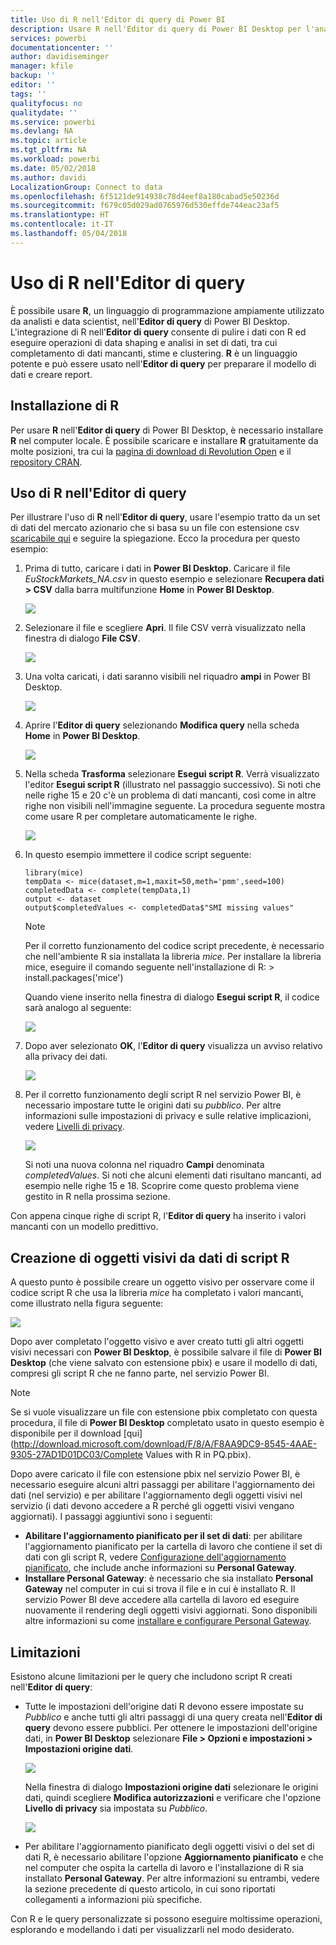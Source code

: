 ```yaml
---
title: Uso di R nell'Editor di query di Power BI
description: Usare R nell'Editor di query di Power BI Desktop per l'analisi avanzata
services: powerbi
documentationcenter: ''
author: davidiseminger
manager: kfile
backup: ''
editor: ''
tags: ''
qualityfocus: no
qualitydate: ''
ms.service: powerbi
ms.devlang: NA
ms.topic: article
ms.tgt_pltfrm: NA
ms.workload: powerbi
ms.date: 05/02/2018
ms.author: davidi
LocalizationGroup: Connect to data
ms.openlocfilehash: 6f5121de914938c78d4eef8a180cabad5e50236d
ms.sourcegitcommit: f679c05d029ad0765976d530effde744eac23af5
ms.translationtype: HT
ms.contentlocale: it-IT
ms.lasthandoff: 05/04/2018
---
```

# <a name="using-r-in-query-editor"></a>Uso di R nell'Editor di query
È possibile usare **R**, un linguaggio di programmazione ampiamente utilizzato da analisti e data scientist, nell'**Editor di query** di Power BI Desktop. L'integrazione di R nell'**Editor di query** consente di pulire i dati con R ed eseguire operazioni di data shaping e analisi in set di dati, tra cui completamento di dati mancanti, stime e clustering. **R** è un linguaggio potente e può essere usato nell'**Editor di query** per preparare il modello di dati e creare report.

## <a name="installing-r"></a>Installazione di R
Per usare **R** nell'**Editor di query** di Power BI Desktop, è necessario installare **R** nel computer locale. È possibile scaricare e installare **R** gratuitamente da molte posizioni, tra cui la [pagina di download di Revolution Open](https://mran.revolutionanalytics.com/download/) e il [repository CRAN](https://cran.r-project.org/bin/windows/base/).

## <a name="using-r-in-query-editor"></a>Uso di R nell'Editor di query
Per illustrare l'uso di **R** nell'**Editor di query**, usare l'esempio tratto da un set di dati del mercato azionario che si basa su un file con estensione csv [scaricabile qui](http://download.microsoft.com/download/F/8/A/F8AA9DC9-8545-4AAE-9305-27AD1D01DC03/EuStockMarkets_NA.csv) e seguire la spiegazione. Ecco la procedura per questo esempio:

1. Prima di tutto, caricare i dati in **Power BI Desktop**. Caricare il file *EuStockMarkets_NA.csv* in questo esempio e selezionare **Recupera dati > CSV** dalla barra multifunzione **Home** in **Power BI Desktop**.
   
   ![](media/desktop-r-in-query-editor/r-in-query-editor_1.png)
2. Selezionare il file e scegliere **Apri**. Il file CSV verrà visualizzato nella finestra di dialogo **File CSV**.
   
   ![](media/desktop-r-in-query-editor/r-in-query-editor_2.png)
3. Una volta caricati, i dati saranno visibili nel riquadro **ampi** in Power BI Desktop.
   
   ![](media/desktop-r-in-query-editor/r-in-query-editor_3.png)
4. Aprire l'**Editor di query** selezionando **Modifica query** nella scheda **Home** in **Power BI Desktop**.
   
   ![](media/desktop-r-in-query-editor/r-in-query-editor_4.png)
5. Nella scheda **Trasforma** selezionare **Esegui script R**. Verrà visualizzato l'editor **Esegui script R** (illustrato nel passaggio successivo). Si noti che nelle righe 15 e 20 c'è un problema di dati mancanti, così come in altre righe non visibili nell'immagine seguente. La procedura seguente mostra come usare R per completare automaticamente le righe.
   
   ![](media/desktop-r-in-query-editor/r-in-query-editor_5d.png)
6. In questo esempio immettere il codice script seguente:
   
       library(mice)
       tempData <- mice(dataset,m=1,maxit=50,meth='pmm',seed=100)
       completedData <- complete(tempData,1)
       output <- dataset
       output$completedValues <- completedData$"SMI missing values"
   
   > [!NOTE]
   > Per il corretto funzionamento del codice script precedente, è necessario che nell'ambiente R sia installata la libreria *mice*. Per installare la libreria mice, eseguire il comando seguente nell'installazione di R:     > install.packages('mice')
   > 
   > 
   
   Quando viene inserito nella finestra di dialogo **Esegui script R**, il codice sarà analogo al seguente:
   
   ![](media/desktop-r-in-query-editor/r-in-query-editor_5b.png)
7. Dopo aver selezionato **OK**, l'**Editor di query** visualizza un avviso relativo alla privacy dei dati.
   
   ![](media/desktop-r-in-query-editor/r-in-query-editor_6.png)
8. Per il corretto funzionamento degli script R nel servizio Power BI, è necessario impostare tutte le origini dati su *pubblico*. Per altre informazioni sulle impostazioni di privacy e sulle relative implicazioni, vedere [Livelli di privacy](desktop-privacy-levels.md).
   
   ![](media/desktop-r-in-query-editor/r-in-query-editor_7.png)
   
   Si noti una nuova colonna nel riquadro **Campi** denominata *completedValues*. Si noti che alcuni elementi dati risultano mancanti, ad esempio nelle righe 15 e 18. Scoprire come questo problema viene gestito in R nella prossima sezione.
   

Con appena cinque righe di script R, l'**Editor di query** ha inserito i valori mancanti con un modello predittivo.

## <a name="creating-visuals-from-r-script-data"></a>Creazione di oggetti visivi da dati di script R
A questo punto è possibile creare un oggetto visivo per osservare come il codice script R che usa la libreria *mice* ha completato i valori mancanti, come illustrato nella figura seguente:

![](media/desktop-r-in-query-editor/r-in-query-editor_8a.png)

Dopo aver completato l'oggetto visivo e aver creato tutti gli altri oggetti visivi necessari con **Power BI Desktop**, è possibile salvare il file di **Power BI Desktop** (che viene salvato con estensione pbix) e usare il modello di dati, compresi gli script R che ne fanno parte, nel servizio Power BI.

> [!NOTE]
> Se si vuole visualizzare un file con estensione pbix completato con questa procedura, il file di **Power BI Desktop** completato usato in questo esempio è disponibile per il download [qui](http://download.microsoft.com/download/F/8/A/F8AA9DC9-8545-4AAE-9305-27AD1D01DC03/Complete Values with R in PQ.pbix).
> 
> 

Dopo avere caricato il file con estensione pbix nel servizio Power BI, è necessario eseguire alcuni altri passaggi per abilitare l'aggiornamento dei dati (nel servizio) e per abilitare l'aggiornamento degli oggetti visivi nel servizio (i dati devono accedere a R perché gli oggetti visivi vengano aggiornati). I passaggi aggiuntivi sono i seguenti:

* **Abilitare l'aggiornamento pianificato per il set di dati**: per abilitare l'aggiornamento pianificato per la cartella di lavoro che contiene il set di dati con gli script R, vedere [Configurazione dell'aggiornamento pianificato](refresh-scheduled-refresh.md), che include anche informazioni su **Personal Gateway**.
* **Installare Personal Gateway**: è necessario che sia installato **Personal Gateway** nel computer in cui si trova il file e in cui è installato R. Il servizio Power BI deve accedere alla cartella di lavoro ed eseguire nuovamente il rendering degli oggetti visivi aggiornati. Sono disponibili altre informazioni su come [installare e configurare Personal Gateway](personal-gateway.md).

## <a name="limitations"></a>Limitazioni
Esistono alcune limitazioni per le query che includono script R creati nell'**Editor di query**:

* Tutte le impostazioni dell'origine dati R devono essere impostate su *Pubblico* e anche tutti gli altri passaggi di una query creata nell'**Editor di query** devono essere pubblici. Per ottenere le impostazioni dell'origine dati, in **Power BI Desktop** selezionare **File > Opzioni e impostazioni > Impostazioni origine dati**.
  
  ![](media/desktop-r-in-query-editor/r-in-query-editor_9.png)
  
  Nella finestra di dialogo **Impostazioni origine dati** selezionare le origini dati, quindi scegliere **Modifica autorizzazioni** e verificare che l'opzione **Livello di privacy** sia impostata su *Pubblico*.
  
  ![](media/desktop-r-in-query-editor/r-in-query-editor_10.png)    
* Per abilitare l'aggiornamento pianificato degli oggetti visivi o del set di dati R, è necessario abilitare l'opzione **Aggiornamento pianificato** e che nel computer che ospita la cartella di lavoro e l'installazione di R sia installato **Personal Gateway**. Per altre informazioni su entrambi, vedere la sezione precedente di questo articolo, in cui sono riportati collegamenti a informazioni più specifiche.

Con R e le query personalizzate si possono eseguire moltissime operazioni, esplorando e modellando i dati per visualizzarli nel modo desiderato.

